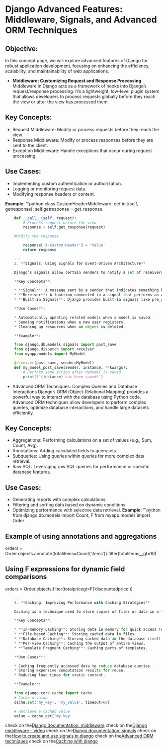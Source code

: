 # Django Advanced Features: Middleware, Signals, and Advanced ORM Techniques

## Objective:

In this concept page, we will explore advanced features of Django for robust application development, focusing on enhancing the efficiency, scalability, and maintainability of web applications.

- __Middleware: Customizing Request and Response Processing__
Middleware in Django acts as a framework of hooks into Django’s request/response processing. It’s a lightweight, low-level plugin system that allows developers to process requests globally before they reach the view or after the view has processed them.

## Key Concepts:
- Request Middleware: Modify or process requests before they reach the view.
- Response Middleware: Modify or process responses before they are sent to the client.
- Exception Middleware: Handle exceptions that occur during request processing.

## Use Cases:
- Implementing custom authentication or authorization.
- Logging or monitoring request data.
- Modifying response headers or content.

__Example__: “`python class CustomHeaderMiddleware: def init(self, getresponse): self.getresponse = get_response


```python
    def __call__(self, request):
        # Process request before the view
        response = self.get_response(request)

    #Modify the response

        response['X-Custom-Header'] = 'Value'
        return response
```
```python
    ---
    2. **Signals: Using Signals for Event-Driven Architecture**

    Django’s signals allow certain senders to notify a set of receivers when specific actions have taken place, facilitating decoupled applications by allowing components to communicate without tight integration.

    **Key Concepts**:

    * **Signal**: A message sent by a sender that indicates something has occurred.
    * **Receiver**: A function connected to a signal that performs an action when the signal is sent.
    * **Built-in Signals**: Django provides built-in signals like pre_save, post_save, pre_delete, and post_delete.

    **Use Cases**:

    * Automatically updating related models when a model is saved.
    * Sending notifications when a new user registers.
    * Cleaning up resources when an object is deleted.

    **Example**:

    from django.db.models.signals import post_save
    from django.dispatch import receiver
    from myapp.models import MyModel

    @receiver(post_save, sender=MyModel)
    def my_model_post_save(sender, instance, **kwargs):
        # Perform some action after MyModel is saved
        print(f'{instance} has been saved!')
```

- Advanced ORM Techniques: Complex Queries and Database Interactions
Django’s ORM (Object-Relational Mapping) provides a powerful way to interact with the database using Python code. Advanced ORM techniques allow developers to perform complex queries, optimize database interactions, and handle large datasets efficiently.

## Key Concepts:
- Aggregations: Performing calculations on a set of values (e.g., Sum, Count, Avg).
- Annotations: Adding calculated fields to querysets.
- Subqueries: Using queries within queries for more complex data retrieval.
- Raw SQL: Leveraging raw SQL queries for performance or specific database features.

## Use Cases:
- Generating reports with complex calculations.
- Filtering and sorting data based on dynamic conditions.
- Optimizing performance with selective data retrieval.
__Example__: ”`python from django.db.models import Count, F from myapp.models import Order

## Example of using annotations and aggregations
orders = Order.objects.annotate(totalitems=Count(‘items’)).filter(totalitems__gt=10)

## Using F expressions for dynamic field comparisons
orders = Order.objects.filter(totalpricegt=F(‘discountedprice’))

```python
    ---
    4. **Caching: Improving Performance with Caching Strategies**

    Caching is a technique used to store copies of files or data in a temporary storage location (cache) to reduce the time needed to access them. In Django, caching can significantly improve application performance by reducing the load on the database and speeding up response times.

    **Key Concepts**:

    * **In-memory Caching**: Storing data in memory for quick access (e.g., Memcached, Redis).
    * **File-based Caching**: Storing cached data in files.
    * **Database Caching**: Storing cached data in the database itself.
    * **Per-view Caching**: Caching the output of entire views.
    * **Template Fragment Caching**: Caching parts of templates.

    **Use Cases**:

    * Caching frequently accessed data to reduce database queries.
    * Storing expensive computation results for reuse.
    * Reducing load times for static content.

    **Example**:

    from django.core.cache import cache
    # Cache a value
    cache.set('my_key', 'my_value', timeout=60)

    # Retrieve a cached value
    value = cache.get('my_key'
```

check on the[Django documentation: middleware](https://docs.djangoproject.com/en/5.1/topics/http/middleware/)
check on the[Django middleware – video](https://www.youtube.com/watch?v=23v8gae1pRg)
check on the[Django documentation: signals](https://docs.djangoproject.com/en/5.1/topics/signals/)
check on the[How to create and use signals in django](https://www.geeksforgeeks.org/python/how-to-create-and-use-signals-in-django/)
check on the[Advanced ORM techniques](https://docs.djangoproject.com/en/5.1/topics/db/queries/)
check on the[Caching with django](https://www.tutorialspoint.com/django/django_caching.htm)


